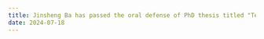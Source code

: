 ```yaml
---
title: Jinsheng Ba has passed the oral defense of PhD thesis titled "Testing Database Engines via Query Plans" and will join ETH Zurich as a Postdoc researcher.
date: 2024-07-18
---
```


